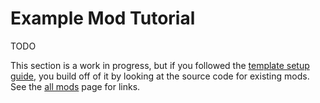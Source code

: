 <!-- TITLE: Example Mod -->
<!-- SUBTITLE: Learn how to make a basic mod for Beat Saber! -->

# Example Mod Tutorial

TODO

This section is a work in progress, but if you followed the [template setup guide](/modding/intro), you build off of it by looking at the source code for existing mods.
See the [all mods](modding/all-mods) page for links.